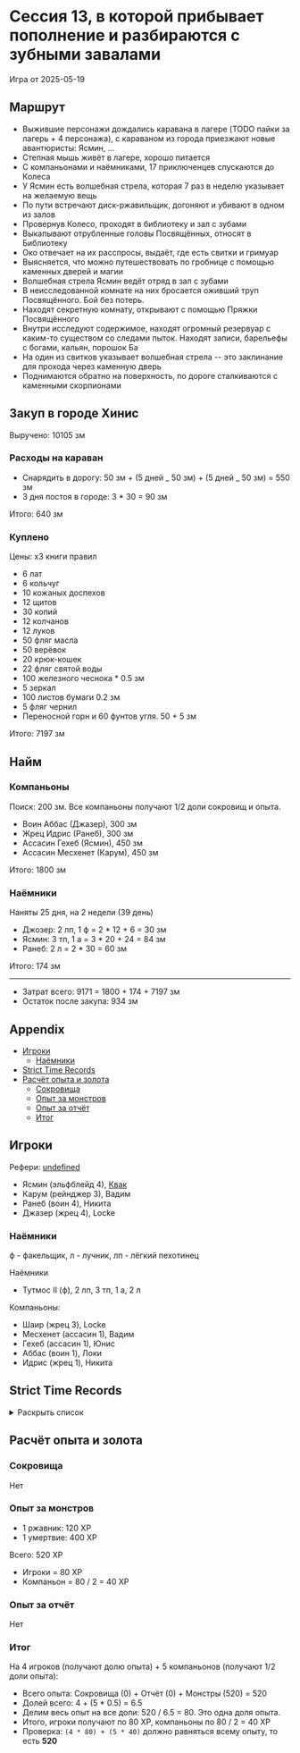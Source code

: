 # Сессия 13, в которой прибывает пополнение и разбираются с зубными завалами

<!--
<a title="" href="">
  <img src="" style="width:800px" />
</a>
-->

Игра от 2025-05-19

## Маршрут

- Выжившие персонажи дождались каравана в лагере (TODO пайки за лагерь + 4 персонажа), с караваном из города приезжают
  новые авантюристы: Ясмин, ...
- Степная мышь живёт в лагере, хорошо питается
- С компаньонами и наёмниками, 17 приключенцев спускаются до Колеса
- У Ясмин есть волшебная стрела, которая 7 раз в неделю указывает на желаемую вещь
- По пути встречают диск-ржавильщик, догоняют и убивают в одном из залов
- Провернув Колесо, проходят в библиотеку и зал с зубами
- Выкапывают отрубленные головы Посвящённых, относят в Библиотеку
- Око отвечает на их расспросы, выдаёт, где есть свитки и гримуар
- Выясняется, что можно путешествовать по гробнице с помощью каменных дверей и магии
- Волшебная стрела Ясмин ведёт отряд в зал с зубами
- В неисследованной комнате на них бросается оживший труп Посвящённого. Бой без потерь.
- Находят секретную комнату, открывают с помощью Пряжки Посвящённого
- Внутри исследуют содержимое, находят огромный резервуар с каким-то существом со следами пыток. Находят записи,
  барельефы с богами, кальян, порошок Ба
- На один из свитков указывает волшебная стрела -- это заклинание для прохода через каменную дверь
- Поднимаются обратно на поверхность, по дороге сталкиваются с каменными скорпионами

## Закуп в городе Хинис

Выручено: 10105 зм

### Расходы на караван

- Снарядить в дорогу: 50 зм + (5 дней _ 50 зм) + (5 дней _ 50 зм) = 550 зм
- 3 дня постоя в городе: 3 \* 30 = 90 зм

Итого: 640 зм

### Куплено

Цены: x3 книги правил

- 6 лат 
- 6 кольчуг 
- 10 кожаных доспехов 
- 12 щитов
- 30 копий
- 12 колчанов
- 12 луков
- 50 фляг масла 
- 50 верёвок 
- 20 крюк-кошек 
- 22 фляг святой воды 
- 100 железного чеснока \* 0.5 зм
- 5 зеркал 
- 100 листов бумаги 0.2 зм 
- 5 фляг чернил 
- Переносной горн и 60 фунтов угля. 50 + 5 зм

Итого: 7197 зм

## Найм

### Компаньоны

Поиск: 200 зм. Все компаньоны получают 1/2 доли сокровищ и опыта.

- Воин Аббас (Джазер), 300 зм
- Жрец Идрис (Ранеб), 300 зм
- Ассасин Гехеб (Ясмин), 450 зм
- Ассасин Месхенет (Карум), 450 зм

Итого: 1800 зм

### Наёмники

Наняты 25 дня, на 2 недели (39 день)

- Джозер: 2 лп, 1 ф = 2 \* 12 + 6 = 30 зм
- Ясмин: 3 тп, 1 а = 3 \* 20 + 24 = 84 зм
- Ранеб: 2 л = 2 \* 30 = 60 зм

Итого: 174 зм

---

- Затрат всего: 9171 = 1800 + 174 + 7197 зм 
- Остаток после закупа: 934 зм

## Appendix

<!-- toc -->

- [Игроки](#%D0%B8%D0%B3%D1%80%D0%BE%D0%BA%D0%B8)
  - [Наёмники](#%D0%BD%D0%B0%D1%91%D0%BC%D0%BD%D0%B8%D0%BA%D0%B8)
- [Strict Time Records](#strict-time-records)
- [Расчёт опыта и золота](#%D1%80%D0%B0%D1%81%D1%87%D1%91%D1%82-%D0%BE%D0%BF%D1%8B%D1%82%D0%B0-%D0%B8-%D0%B7%D0%BE%D0%BB%D0%BE%D1%82%D0%B0)
  - [Сокровища](#%D1%81%D0%BE%D0%BA%D1%80%D0%BE%D0%B2%D0%B8%D1%89%D0%B0)
  - [Опыт за монстров](#%D0%BE%D0%BF%D1%8B%D1%82-%D0%B7%D0%B0-%D0%BC%D0%BE%D0%BD%D1%81%D1%82%D1%80%D0%BE%D0%B2)
  - [Опыт за отчёт](#%D0%BE%D0%BF%D1%8B%D1%82-%D0%B7%D0%B0-%D0%BE%D1%82%D1%87%D1%91%D1%82)
  - [Итог](#%D0%B8%D1%82%D0%BE%D0%B3)

<!-- tocstop -->

## Игроки

Рефери: [undefined](https://t.me/oktottrpg)

- Ясмин (эльфблейд 4), [Квак](https://t.me/troglog)
- Карум (рейнджер 3), Вадим
- Ранеб (воин 4), Никита
- Джазер (жрец 4), Locke

### Наёмники

ф - факельщик, л - лучник, лп - лёгкий пехотинец

Наёмники

- Тутмос II (ф), 2 лп, 3 тп, 1 а, 2 л

Компаньоны:

- Шаир (жрец 3), Locke
- Месхенет (ассасин 1), Вадим
- Гехеб (ассасин 1), Юнис
- Аббас (воин 1), Локи
- Идрис (жрец 1), Никита

## Strict Time Records

<details><summary>Раскрыть список</summary>

По дням

- 1 день: 1ч + 2ч20м (игра 1) 10 января
- 2 день: отдых в лагере, ночёвка (игра 2) 17 января
- 3 день: 1ч + 3ч20м, остались внутри (конец игры 2). 4ч30м внутри (игра 3). 2ч30м (игра 4).
- 4-7 день: отдых, наём
- 8 день: раскопки шахты снаружи (конец игры 4) (игра 5)
- 9 день: 3ч10м внутри (конец игры 5) (игра 6), вышли наружу и ночевали в лагере
- 10 день: 4ч внутри (конец игры 6), 7ч + 40м в гротах (игра 7), 1ч10 м (игра 8) (Ширин, икра)
- 11-13 день: отдых в лагере, отправка каравана с сокровищами в поселение
- 14 день: 4ч10м (конец игры 8), 3ч40м (игра 9)
- 15 день: отдых, исследования (конец игры 9)
- 16 день (игра 10)
- 17 день: караван доезжает до поселения (игра 11), лечение в лагере
- 18 день: лечение в лагере
- 19 день: спуск в гробницу (7ч20м) (конец игры 11) (игра 12)
- 20 день: икра в Ширин созревает, караван выезжает обратно, спуск в гробницу и обратно (2ч40м) (конец игры 12)
- 21-25 дни: дорога, караван в лагере
- 26 день: гробница (5ч10м) (конец игры 13) ...
- 40 день: кончается оплата наёмников

</details>

## Расчёт опыта и золота

### Сокровища

Нет

### Опыт за монстров

- 1 ржавник: 120 XP
- 1 умертвие: 400 XP

Всего: 520 XP

- Игроки = 80 XP
- Компаньон = 80 / 2 = 40 XP

### Опыт за отчёт

Нет

### Итог

На 4 игроков (получают долю опыта) + 5 компаньонов (получают 1/2 доли опыта):

- Всего опыта: Сокровища (0) + Отчёт (0) + Монстры (520) = 520
- Долей всего: 4 + (5 \* 0.5) = 6.5
- Делим весь опыт на все доли: 520 / 6.5 = 80. Это одна доля опыта.
- Итого, игроки получают по 80 XP, компаньоны по 80 / 2 = 40 XP
- Проверка: `(4 * 80) + (5 * 40)` должно равняться всему опыту, то есть **520**
